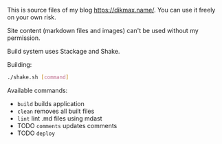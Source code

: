 This is source files of my blog <https://dikmax.name/>. You can use it freely on your own risk.

Site content (markdown files and images) can't be used without my permission.

Build system uses Stackage and Shake.

Building:

```bash
./shake.sh [command]
```

Available commands:

- `build` builds application
- `clean` removes all built files
- `lint` lint .md files using mdast
- TODO `comments` updates comments
- TODO `deploy`
